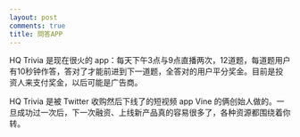 ```yaml
---
layout: post
comments: true
title: 問答APP
---
```




HQ Trivia 是现在很火的 app：每天下午3点与9点直播两次，12道题，每道题用户有10秒钟作答，答对了才能前进到下一道题，全答对的用户平分奖金。目前是投资人来支付奖金，以后可能是广告商。



HQ Trivia 是被 Twitter 收购然后下线了的短视频 app Vine 的俩创始人做的。一旦成功过一次后，下一次融资、上线新产品真的容易很多了，各种资源都围绕着你转。

